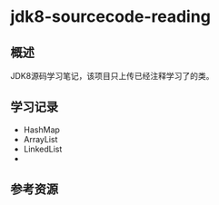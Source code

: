 # jdk8-sourcecode-reading
## 概述

JDK8源码学习笔记，该项目只上传已经注释学习了的类。

## 学习记录

- HashMap
- ArrayList
- LinkedList
- 

## 参考资源

